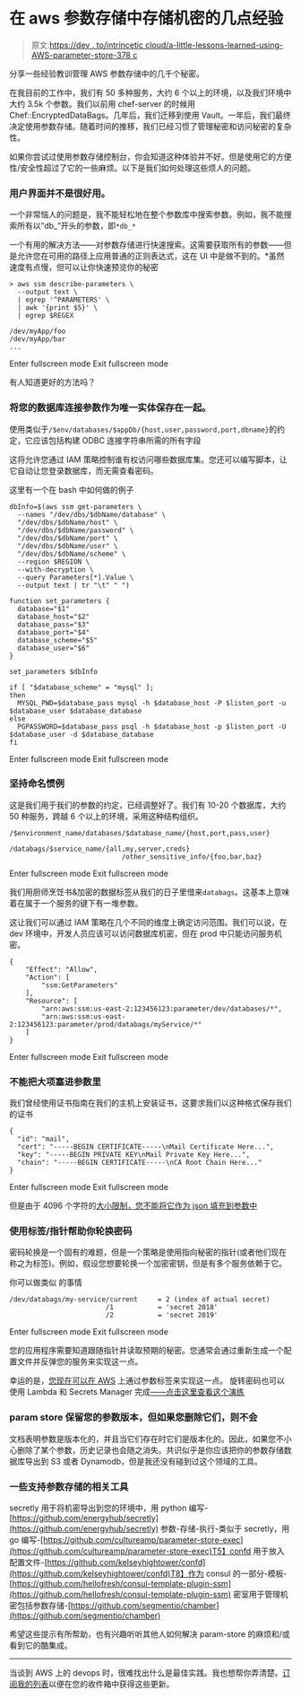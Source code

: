 # 在 aws 参数存储中存储机密的几点经验

> 原文:[https://dev . to/intrincetic cloud/a-little-lessons-learned-using-AWS-parameter-store-378 c](https://dev.to/intricatecloud/a-few-lessons-learned-using-aws-parameter-store-378c)

分享一些经验教训管理 AWS 参数存储中的几千个秘密。

在我目前的工作中，我们有 50 多种服务，大约 6 个以上的环境，以及我们环境中大约 3.5k 个参数。我们以前用 chef-server 的时候用 Chef::EncryptedDataBags。几年后，我们迁移到使用 Vault。一年后，我们最终决定使用参数存储。随着时间的推移，我们已经习惯了管理秘密和访问秘密的复杂性。

如果你尝试过使用参数存储控制台，你会知道这种体验并不好。但是使用它的方便性/安全性超过了它的一些麻烦。以下是我们如何处理这些烦人的问题。

### 用户界面并不是很好用。

一个非常恼人的问题是，我不能轻松地在整个参数库中搜索参数。例如，我不能搜索所有以“db_”开头的参数，即`*db_*`

一个有用的解决方法——对参数存储进行快速搜索。这需要获取所有的参数——但是允许您在可用的路径上应用普通的正则表达式，这在 UI 中是做不到的。*虽然速度有点慢，但可以让你快速预览你的秘密

```
> aws ssm describe-parameters \
  --output text \
  | egrep '^PARAMETERS' \
  | awk '{print $5}' \
  | egrep $REGEX

/dev/myApp/foo
/dev/myApp/bar
... 
```

Enter fullscreen mode Exit fullscreen mode

有人知道更好的方法吗？

### 将您的数据库连接参数作为唯一实体保存在一起。

使用类似于`/$env/databases/$appDb/{host,user,password,port,dbname}`的约定，它应该包括构建 ODBC 连接字符串所需的所有字段

这将允许您通过 IAM 策略控制谁有权访问哪些数据库集。您还可以编写脚本，让它自动让您登录数据库，而无需查看密码。

这里有一个在 bash
中如何做的例子

```
dbInfo=$(aws ssm get-parameters \
  --names "/dev/dbs/$dbName/database" \
  "/dev/dbs/$dbName/host" \
  "/dev/dbs/$dbName/password" \
  "/dev/dbs/$dbName/port" \
  "/dev/dbs/$dbName/user" \
  "/dev/dbs/$dbName/scheme" \
  --region $REGION \
  --with-decryption \
  --query Parameters[*].Value \
  --output text | tr "\t" " ")

function set_parameters {
  database="$1"
  database_host="$2"
  database_pass="$3"
  database_port="$4"
  database_scheme="$5"
  database_user="$6"
}

set_parameters $dbInfo

if [ "$database_scheme" = "mysql" ];
then
  MYSQL_PWD=$database_pass mysql -h $database_host -P $listen_port -u $database_user $database_database
else
  PGPASSWORD=$database_pass psql -h $database_host -p $listen_port -U $database_user -d $database_database
fi 
```

Enter fullscreen mode Exit fullscreen mode

### 坚持命名惯例

这是我们用于我们的参数的约定，已经调整好了。我们有 10-20 个数据库，大约 50 种服务，跨越 6 个以上的环境，采用这种结构组织。

```
/$environment_name/databases/$database_name/{host,port,pass,user}
                            /databags/$service_name/{all,my,server,creds}
                            /other_sensitive_info/{foo,bar,baz} 
```

Enter fullscreen mode Exit fullscreen mode

我们用厨师烹饪书&加密的数据标签从我们的日子里借来`databags`。这基本上意味着在属于一个服务的键下有一堆参数。

这让我们可以通过 IAM 策略在几个不同的维度上确定访问范围。我们可以说，在 dev 环境中，开发人员应该可以访问数据库机密，但在 prod 中只能访问服务机密。

```
{
    "Effect": "Allow",
    "Action": [
        "ssm:GetParameters"
    ],
    "Resource": [
        "arn:aws:ssm:us-east-2:123456123:parameter/dev/databases/*",
        "arn:aws:ssm:us-east-2:123456123:parameter/prod/databags/myService/*"
    ]
} 
```

Enter fullscreen mode Exit fullscreen mode

### 不能把大项塞进参数里

我们曾经使用证书指南在我们的主机上安装证书，这要求我们以这种格式保存我们的证书

```
{
  "id": "mail",
  "cert": "-----BEGIN CERTIFICATE-----\nMail Certificate Here...",
  "key": "-----BEGIN PRIVATE KEY\nMail Private Key Here...",
  "chain": "-----BEGIN CERTIFICATE-----\nCA Root Chain Here..."
} 
```

Enter fullscreen mode Exit fullscreen mode

但是由于 4096 个字符的[大小限制，您不能将它作为 json 填充到参数中](https://docs.aws.amazon.com/systems-manager/latest/APIReference/API_Parameter.html)

### 使用标签/指针帮助你轮换密码

密码轮换是一个固有的难题，但是一个策略是使用指向秘密的指针(或者他们现在称之为标签)。例如，假设您想要轮换一个加密密钥，但是有多个服务依赖于它。

你可以做类似
的事情

```
/dev/databags/my-service/current     = 2 (index of actual secret)
                        /1           = 'secret 2018'
                        /2           = 'secret 2019' 
```

Enter fullscreen mode Exit fullscreen mode

您的应用程序需要知道跟随指针并读取预期的秘密。您通常会通过重新生成一个配置文件并反弹您的服务来实现这一点。

幸运的是，[您现在可以在 AWS](https://aws.amazon.com/blogs/mt/use-parameter-labels-for-easy-configuration-update-across-environments/) 上通过参数标签来实现这一点。
旋转密码也可以使用 Lambda 和 Secrets Manager 完成[——点击这里查看这个演练](https://docs.aws.amazon.com/secretsmanager/latest/userguide/rotating-secrets-lambda-function-overview.html)

### param store 保留您的参数版本，但如果您删除它们，则不会

文档表明参数是版本化的，并且当它们存在时它们是版本化的。因此，如果您不小心删除了某个参数，历史记录也会随之消失。共识似乎是你应该把你的参数存储数据库导出到 S3 或者 Dynamodb，但是我还没有碰到过这个领域的工具。

### 一些支持参数存储的相关工具

secretly 用于将机密导出到您的环境中，用 python 编写-[https://github.com/energyhub/secretly](https://github.com/energyhub/secretly)
参数-存储-执行-类似于 secretly，用 go 编写-[https://github.com/cultureamp/parameter-store-exec](https://github.com/cultureamp/parameter-store-exec)T5】confd 用于放入配置文件-[https://github.com/kelseyhightower/confd](https://github.com/kelseyhightower/confd)T8】作为 consul 的一部分-模板-[https://github.com/hellofresh/consul-template-plugin-ssm](https://github.com/hellofresh/consul-template-plugin-ssm)
密室用于管理机密包括参数存储-[https://github.com/segmentio/chamber](https://github.com/segmentio/chamber)

希望这些提示有所帮助，也有兴趣听听其他人如何解决 param-store 的麻烦和/或看到它的酷集成。

* * *

当谈到 AWS 上的 devops 时，很难找出什么是最佳实践。我也想帮你弄清楚。[订阅我的列表](http://eepurl.com/dHhWQb)以便在您的收件箱中获得这些更新。
